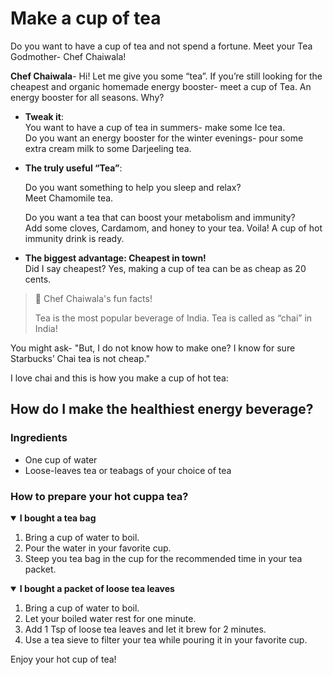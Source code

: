 
# Make a cup of tea

Do you want to have a cup of tea and not spend a fortune. Meet your Tea Godmother- Chef Chaiwala!


**Chef Chaiwala**- Hi! Let me give you some “tea”. If you’re still looking for the cheapest and organic homemade energy booster- meet a cup of Tea.  An energy booster for all seasons. Why?

* **Tweak it**:\
	You want to have a cup of tea in summers- make some Ice tea.\
	Do you want an energy booster for the winter evenings- pour some extra cream milk to some Darjeeling tea.
        
* **The truly useful “Tea”**:

 	 Do you want something to help you sleep and relax?\
   	 Meet Chamomile tea. 
               
 	 Do you want a tea that can boost your metabolism and immunity?\
  	 Add some cloves, Cardamom, and honey to your tea. Voila! A cup of hot immunity drink is ready. 
    
* **The biggest advantage: Cheapest in town!**\
    	Did I say cheapest? Yes, making a cup of tea can be as cheap as 20 cents. 

> :tea:  Chef Chaiwala's fun facts!
>
> Tea is the most popular beverage of India. Tea is called as “chai” in India!



You might ask- "But, I do not know how to make one? I know for sure Starbucks’ Chai tea is not cheap."

I love chai and this is how you make a cup of hot tea:


## How do I make the healthiest energy beverage?

### Ingredients
* One cup of water
* Loose-leaves tea or teabags of your choice of tea


### How to prepare your hot cuppa tea?

<details open>
<summary><b> I bought a tea bag </b></summary>
	
1. Bring a cup of water to boil.
2. Pour the water in your favorite cup.
3. Steep you tea bag in the cup for the recommended time in your tea packet.
</details>

<details open>
<summary><b> I bought a packet of loose tea leaves </b></summary>
	
1. Bring a cup of water to boil.
2. Let your boiled water rest for one minute.
3. Add 1 Tsp of loose tea leaves and let it brew for 2 minutes.
4. Use a  tea sieve to filter your tea while pouring it in your favorite cup.

</details>

 Enjoy your hot cup of tea!

